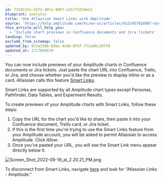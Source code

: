 ```yaml
---
id: 731813fe-55f2-40fa-9867-a317f3d19e52
blueprint: analytic
title: 'Use Atlassian Smart Links with Amplitude'
source: 'https://help.amplitude.com/hc/en-us/articles/9121457018907-Use-Atlassian-Smart-Links-with-Amplitude'
this_article_will_help_you:
  - 'Include chart previews in Confluence documents and Jira tickets'
landing: false
exclude_from_sitemap: false
updated_by: 0c3a318b-936a-4cbd-8fdf-771a90c297f0
updated_at: 1717695679
---
```

You can now include previews of your Amplitude charts in Confluence documents or Jira tickets. Just paste the chart URL into Confluence, Trello, or Jira, and choose whether you'd like the preview to display inline or as a card. Atlassian calls this feature [Smart Links](https://community.atlassian.com/t5/Confluence-articles/Smart-Links-a-richer-way-to-hyperlink/ba-p/1412786).

Smart Links are supported by all Amplitude chart types except Personas, Pathfinder, Data Tables, and Experiment Results.

To create previews of your Amplitude charts with Smart Links, follow these steps:

1. Copy the URL for the chart you'd like to share, then paste it into your Confluence document, Trello card, or Jira ticket.
2. If this is the first time you're trying to use the Smart Links feature from your Amplitude account, you will be asked to permit Atlassian to access Amplitude. Click *Allow*.
3. Once you've pasted your URL, you will see the Smart Link menu appear directly below it.  
  
![Screen_Shot_2022-09-19_at_2.20.21_PM.png](/docs/output/img/analytics/Screen_Shot_2022-09-19_at_2.20.21_PM.png)

To disconnect from Smart Links, navigate [here](https://id.atlassian.com/manage-profile/apps) and look for "Atlassian Links - Amplitude."